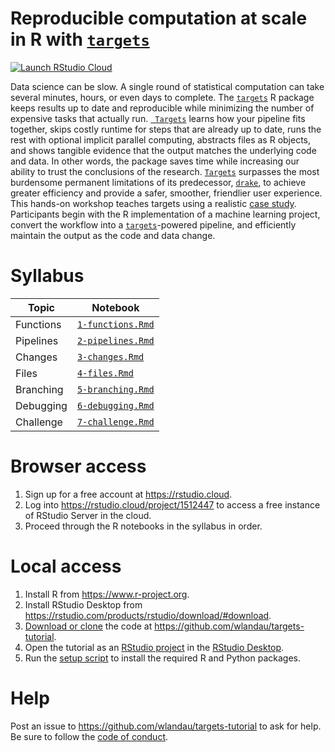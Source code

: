 # Reproducible computation at scale in R with [`targets`](https://github.com/wlandau/targets)

[![Launch RStudio Cloud](https://img.shields.io/badge/RStudio-Cloud-blue)](https://rstudio.cloud/project/1512447)

Data science can be slow. A single round of statistical computation can take several minutes, hours, or even days to complete. The [`targets`](https://github.com/wlandau/targets) R package keeps results up to date and reproducible while minimizing the number of expensive tasks that actually run. [`
Targets`](https://github.com/wlandau/targets) learns how your pipeline fits together, skips costly runtime for steps that are already up to date, runs the rest with optional implicit parallel computing, abstracts files as R objects, and shows tangible evidence that the output matches the underlying code and data. In other words, the package saves time while increasing our ability to trust the conclusions of the research. [`Targets`](https://github.com/wlandau/targets) surpasses the most burdensome permanent limitations of its predecessor, [`drake`](https://github.com/ropensci/drake), to achieve greater efficiency and provide a safer, smoother, friendlier user experience. This hands-on workshop teaches targets using a realistic [case study](https://blogs.rstudio.com/ai/posts/2018-01-11-keras-customer-churn/). Participants begin with the R implementation of a machine learning project, convert the workflow into a [`targets`](https://github.com/wlandau/targets)-powered pipeline, and efficiently maintain the output as the code and data change.

# Syllabus

Topic | Notebook
---|---
Functions | [`1-functions.Rmd`](https://github.com/wlandau/targets-tutorial/blob/master/1-functions.Rmd)
Pipelines | [`2-pipelines.Rmd`](https://github.com/wlandau/targets-tutorial/blob/master/2-pipelines.Rmd)
Changes | [`3-changes.Rmd`](https://github.com/wlandau/targets-tutorial/blob/master/3-changes.Rmd)
Files | [`4-files.Rmd`](https://github.com/wlandau/targets-tutorial/blob/master/4-files.Rmd)
Branching | [`5-branching.Rmd`](https://github.com/wlandau/targets-tutorial/blob/master/5-branching.Rmd)
Debugging | [`6-debugging.Rmd`](https://github.com/wlandau/targets-tutorial/blob/master/6-debugging.Rmd)
Challenge | [`7-challenge.Rmd`](https://github.com/wlandau/targets-tutorial/blob/master/7-challenge.Rmd)

# Browser access

1. Sign up for a free account at <https://rstudio.cloud>.
1. Log into <https://rstudio.cloud/project/1512447> to access a free instance of RStudio Server in the cloud.
1. Proceed through the R notebooks in the syllabus in order.

# Local access

1. Install R from <https://www.r-project.org>.
1. Install RStudio Desktop from <https://rstudio.com/products/rstudio/download/#download>.
1. [Download or clone](https://docs.github.com/en/github/creating-cloning-and-archiving-repositories/cloning-a-repository) the code at <https://github.com/wlandau/targets-tutorial>.
1. Open the tutorial as an [RStudio project](https://github.com/wlandau/targets-tutorial/blob/master/targets-tutorial.Rproj) in the [RStudio Desktop](https://rstudio.com/products/rstudio/download/#download).
1. Run the [setup script](https://github.com/wlandau/targets-tutorial/blob/master/setup/local.R) to install the required R and Python packages.

# Help

Post an issue to <https://github.com/wlandau/targets-tutorial> to ask for help. Be sure to follow the [code of conduct](https://github.com/wlandau/targets-tutorial/blob/master/CODE_OF_CONDUCT.md).

